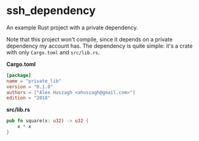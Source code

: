 # ssh_dependency

An example Rust project with a private dependency.

Note that this project won't compile, since it depends on a private dependency my account has. The dependency is quite simple: it's a crate with only `Cargo.toml` and `src/lib.rs`.

**Cargo.toml**

```toml
[package]
name = "private_lib"
version = "0.1.0"
authors = ["Alex Huszagh <ahuszagh@gmail.com>"]
edition = "2018"
```

**src/lib.rs**

```rust
pub fn square(x: u32) -> u32 {
    x * x
}
```
